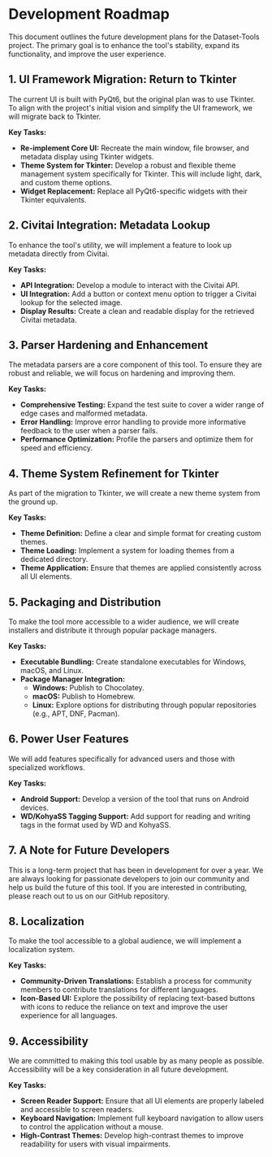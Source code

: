 # Development Roadmap

This document outlines the future development plans for the Dataset-Tools project. The primary goal is to enhance the tool's stability, expand its functionality, and improve the user experience.

## 1. UI Framework Migration: Return to Tkinter

The current UI is built with PyQt6, but the original plan was to use Tkinter. To align with the project's initial vision and simplify the UI framework, we will migrate back to Tkinter.

**Key Tasks:**

- **Re-implement Core UI:** Recreate the main window, file browser, and metadata display using Tkinter widgets.
- **Theme System for Tkinter:** Develop a robust and flexible theme management system specifically for Tkinter. This will include light, dark, and custom theme options.
- **Widget Replacement:** Replace all PyQt6-specific widgets with their Tkinter equivalents.

## 2. Civitai Integration: Metadata Lookup

To enhance the tool's utility, we will implement a feature to look up metadata directly from Civitai.

**Key Tasks:**

- **API Integration:** Develop a module to interact with the Civitai API.
- **UI Integration:** Add a button or context menu option to trigger a Civitai lookup for the selected image.
- **Display Results:** Create a clean and readable display for the retrieved Civitai metadata.

## 3. Parser Hardening and Enhancement

The metadata parsers are a core component of this tool. To ensure they are robust and reliable, we will focus on hardening and improving them.

**Key Tasks:**

- **Comprehensive Testing:** Expand the test suite to cover a wider range of edge cases and malformed metadata.
- **Error Handling:** Improve error handling to provide more informative feedback to the user when a parser fails.
- **Performance Optimization:** Profile the parsers and optimize them for speed and efficiency.

## 4. Theme System Refinement for Tkinter

As part of the migration to Tkinter, we will create a new theme system from the ground up.

**Key Tasks:**

- **Theme Definition:** Define a clear and simple format for creating custom themes.
- **Theme Loading:** Implement a system for loading themes from a dedicated directory.
- **Theme Application:** Ensure that themes are applied consistently across all UI elements.

## 5. Packaging and Distribution

To make the tool more accessible to a wider audience, we will create installers and distribute it through popular package managers.

**Key Tasks:**

- **Executable Bundling:** Create standalone executables for Windows, macOS, and Linux.
- **Package Manager Integration:**
  - **Windows:** Publish to Chocolatey.
  - **macOS:** Publish to Homebrew.
  - **Linux:** Explore options for distributing through popular repositories (e.g., APT, DNF, Pacman).

## 6. Power User Features

We will add features specifically for advanced users and those with specialized workflows.

**Key Tasks:**

- **Android Support:** Develop a version of the tool that runs on Android devices.
- **WD/KohyaSS Tagging Support:** Add support for reading and writing tags in the format used by WD and KohyaSS.

## 7. A Note for Future Developers

This is a long-term project that has been in development for over a year. We are always looking for passionate developers to join our community and help us build the future of this tool. If you are interested in contributing, please reach out to us on our GitHub repository.

## 8. Localization

To make the tool accessible to a global audience, we will implement a localization system.

**Key Tasks:**

- **Community-Driven Translations:** Establish a process for community members to contribute translations for different languages.
- **Icon-Based UI:** Explore the possibility of replacing text-based buttons with icons to reduce the reliance on text and improve the user experience for all languages.

## 9. Accessibility

We are committed to making this tool usable by as many people as possible. Accessibility will be a key consideration in all future development.

**Key Tasks:**

- **Screen Reader Support:** Ensure that all UI elements are properly labeled and accessible to screen readers.
- **Keyboard Navigation:** Implement full keyboard navigation to allow users to control the application without a mouse.
- **High-Contrast Themes:** Develop high-contrast themes to improve readability for users with visual impairments.
